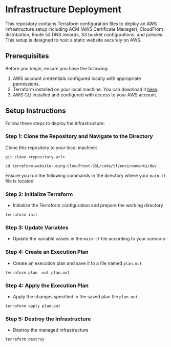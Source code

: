 # Infrastructure Deployment

This repository contains Terraform configuration files to deploy an AWS infrastructure setup including ACM (AWS Certificate Manager), CloudFront distribution, Route 53 DNS records, S3 bucket configurations, and policies. This setup is designed to host a static website securely on AWS.

## Prerequisites

Before you begin, ensure you have the following:

1. AWS account credentials configured locally with appropriate permissions.
2. Terraform installed on your local machine. You can download it [here](https://www.terraform.io/downloads.html).
3. AWS CLI installed and configured with access to your AWS account.

## Setup Instructions

Follow these steps to deploy the infrastructure:

### Step 1: Clone the Repository and Navigate to the Directory

Clone this repository to your local machine:

```
git clone <repository-url>

cd terraform-website-using-CloudFront-SSL/code/tf/environments/dev
```

Ensure you run the following commands in the directory where your `main.tf` file is located

### Step 2: Initialize Terraform

* Initialize the Terraform configuration and prepare the working directory

```
terraform init
```

### Step 3: Update Variables

* Update the variable values in the `main.tf` file according to your scenario

### Step 4: Create an Execution Plan

* Create an execution plan and save it to a file named `plan.out`

```
terraform plan -out plan.out
```

### Step 4: Apply the Execution Plan

* Apply the changes specified in the saved plan file `plan.out`

```
terraform apply plan.out
```

### Step 5: Destroy the Infrastructure

* Destroy the managed infrastructure

```
terraform destroy
```